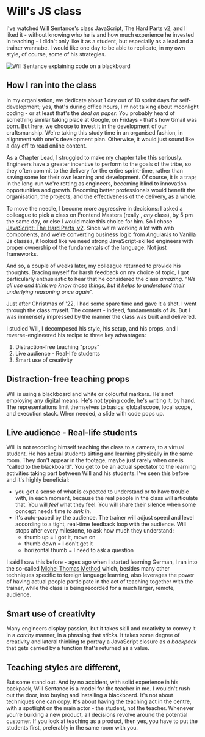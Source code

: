 # Will's JS class

I've watched Will Sentance's class JavaScript, The Hard Parts v2, and I liked it - without knowing who he is and how much experience he invested in teaching - I didn't only like it as a student, but especially as a lead and a trainer wannabe. I would like one day to be able to replicate, in my own style, of course, some of his strategies.

![Will Sentance explaining code on a blackboard](./js-hard-parts.jpg)

## How I ran into the class

In my organisation, we dedicate about 1 day out of 10 sprint days for self-development; yes, that's during office hours, I'm not talking about moonlight coding - or at least that's the *deal on paper*. You probably heard of something similar taking place at Google, on Fridays - that's how Gmail was born. But here, we choose to invest it in the development of our craftsmanship. We're taking this study time in an organised fashion, in alignment with one's development plan. Otherwise, it would just sound like a day off to read online content.

As a Chapter Lead, I struggled to make my chapter take this seriously. Engineers have a greater incentive to perform to the goals of the tribe, so they often commit to the delivery for the entire sprint-time, rather than saving some for their own learning and development. Of course, it is a trap; in the long-run we're rotting as engineers, becoming blind to innovation opportunities and growth. Becoming better professionals would benefit the organisation, the projects, and the effectiveness of the delivery, as a whole.

To move the needle, I become more aggressive in decisions: I asked a colleague to pick a class on Frontend Masters (really , *any* class), by 5 pm the same day, or else I would make this choice for him. So I chose [JavaScript: The Hard Parts, v2](https://frontendmasters.com/courses/javascript-hard-parts-v2/). Since we're working a lot with web components, and we're converting business logic from AngularJs to Vanilla Js classes, it looked like we need strong JavaScript-skilled engineers with proper ownership of the fundamentals of the language. Not just frameworks.

And so, a couple of weeks later, my colleague returned to provide his thoughts. Bracing myself for harsh feedback on my choice of topic, I got particularly enthusiastic to hear that he considered the class *amazing*. *"We all use and think we know those things, but it helps to understand their underlying reasoning once again"*.

Just after Christmas of '22, I had some spare time and gave it a shot. I went through the class myself. The content - indeed, fundamentals of Js. But I was immensely impressed by the manner the class was built and delivered.

I studied Will, I decomposed his style, his setup, and his props, and I reverse-engineered his recipe to three key advantages:

1. Distraction-free teaching "props"
1. Live audience - Real-life students
1. Smart use of creativity

## Distraction-free teaching props

Will is using a blackboard and white or colourful markers. He's not employing
any digital means. He's not typing code, he's writing it, by hand. The representations
limit themselves to basics: global scope, local scope, and execution stack. When
needed, a slide with code pops up.

## Live audience - Real-life students

Will is not recording himself teaching the class to a camera, to a virtual student.
He has actual students sitting and learning physically in the same room. They don't appear in the footage, maybe just rarely when one is "called to the blackboard". You get to be an actual spectator to the learning activities taking part between Will and his students. I've seen this before and it's highly beneficial:
 - you get a sense of what is expected to understand or to have trouble with, in each moment, because the real people in the class will articulate that. You will *feel* what they feel. You will share their silence when some concept needs time *to sink in*.
 - it's auto-paced by the audience. The trainer will adjust speed and level according to a tight, real-time feedback loop with the audience. Will stops after every milestone, to ask how much they understand:
   * thumb up = I got it, move on
   * thumb down = I don't get it
   * horizontal thumb = I need to ask a question

I said I saw this before - ages ago when I started learning German, I ran into
the so-called [Michel Thomas
Method](https://www.youtube.com/watch?v=U9Xh-by50pI) which, besides many other techniques
specific to foreign language learning, also leverages the power of having actual
people participate in the act of teaching together with the trainer, while the class is being recorded for a much
larger, remote, audience.

## Smart use of creativity

Many engineers display passion, but it takes skill and creativity to convey it
in a *catchy* manner, in a phrasing that *sticks*. It takes some degree of
creativity and lateral thinking to portray a JavaScript closure as *a backpack*
that gets carried by a function that's returned as a value.

## Teaching styles are different, 

But some stand out. And by no accident, with solid experience in his backpack, Will Sentance is a model for the teacher in me.
I wouldn't rush out the door, into buying and installing a blackboard. It's not about techniques one can copy.
It's about having the teaching act in the centre, with a spotlight on the main actor -
the student, not the teacher. Whenever you're building a new product, all decisions revolve around
the potential customer. If you look at teaching as a product, then yes, you have
to put the students first, preferably in the same room with you.
